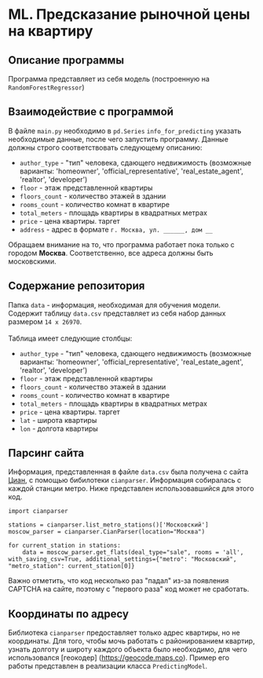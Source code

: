 # ML. Предсказание рыночной цены на квартиру

## Описание программы
Программа представляет из себя модель (построенную на `RandomForestRegressor`)

## Взаимодействие с программой
В файле `main.py` необходимо в `pd.Series` `info_for_predicting` указать необходимые данные, после чего запустить программу. Данные должны строго соответствовать следующему описанию:
   - `author_type` - "тип" человека, сдающего недвижимость (возможные варианты: 'homeowner', 'official_representative', 'real_estate_agent', 'realtor', 'developer')
   - `floor` - этаж представленной квартиры
   - `floors_count` - количество этажей в здании
   - `rooms_count` - количество комнат в квартире
   - `total_meters` - площадь квартиры в квадратных метрах
   - `price` - цена квартиры. таргет
   - `address` - адрес в формате `г. Москва, ул. ______, дом __`

Обращаем внимание на то, что программа работает пока только с городом **Москва**. Соответственно, все адреса должны быть московскими.
## Содержание репозитория
Папка `data` - информация, необходимая для обучения модели. Содержит таблицу `data.csv` представляет из себя набор данных размером `14 x 26970`.
    <br><br>
    Таблица имеет следующие столбцы:
   - `author_type` - "тип" человека, сдающего недвижимость (возможные варианты: 'homeowner', 'official_representative', 'real_estate_agent', 'realtor', 'developer')
   - `floor` - этаж представленной квартиры
   - `floors_count` - количество этажей в здании
   - `rooms_count` - количество комнат в квартире
   - `total_meters` - площадь квартиры в квадратных метрах
   - `price` - цена квартиры. таргет
   - `lat` - широта квартиры
   - `lon` - долгота квартиры 
## Парсинг сайта
Информация, представленная в файле `data.csv` была получена с сайта [Циан](https://cian.ru), с помощью бибилотеки `cianparser`. Информация собиралась с каждой станции метро. Ниже представлен использовавшийся для этого код.
```
import cianparser

stations = cianparser.list_metro_stations()['Московский']
moscow_parser = cianparser.CianParser(location="Москва")

for current_station in stations:
    data = moscow_parser.get_flats(deal_type="sale", rooms = 'all', with_saving_csv=True, additional_settings={"metro": "Московский", "metro_station": current_station[0]}
```
Важно отметить, что код несколько раз "падал" из-за появления CAPTCHA на сайте, поэтому с "первого раза" код может не сработать.

## Координаты по адресу
Библиотека `cianparser` предоставляет только адрес квартиры, но не координаты. Для того, чтобы мочь работать с районированием квартир, узнать долготу и широту каждого объекта было необходимо, для чего использовался [геокодер] (https://geocode.maps.co). Пример его работы представлен в реализации класса `PredictingModel`.
